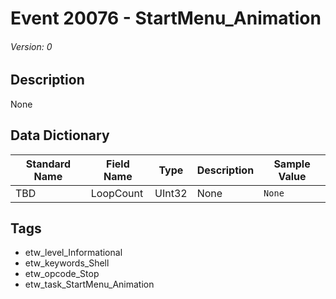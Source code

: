 # Event 20076 - StartMenu_Animation
###### Version: 0

## Description
None

## Data Dictionary
|Standard Name|Field Name|Type|Description|Sample Value|
|---|---|---|---|---|
|TBD|LoopCount|UInt32|None|`None`|

## Tags
* etw_level_Informational
* etw_keywords_Shell
* etw_opcode_Stop
* etw_task_StartMenu_Animation
